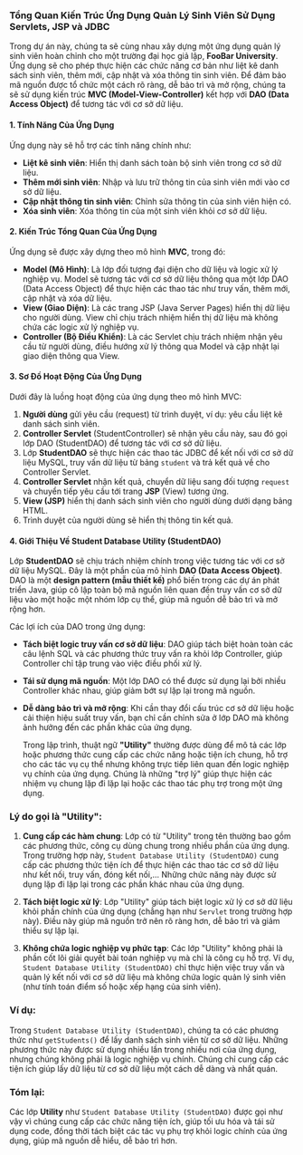 ### Tổng Quan Kiến Trúc Ứng Dụng Quản Lý Sinh Viên Sử Dụng Servlets, JSP và JDBC

Trong dự án này, chúng ta sẽ cùng nhau xây dựng một ứng dụng quản lý sinh viên hoàn chỉnh cho một trường đại học giả lập, **FooBar University**. Ứng dụng sẽ cho phép thực hiện các chức năng cơ bản như liệt kê danh sách sinh viên, thêm mới, cập nhật và xóa thông tin sinh viên. Để đảm bảo mã nguồn được tổ chức một cách rõ ràng, dễ bảo trì và mở rộng, chúng ta sẽ sử dụng kiến trúc **MVC (Model-View-Controller)** kết hợp với **DAO (Data Access Object)** để tương tác với cơ sở dữ liệu.

#### 1. Tính Năng Của Ứng Dụng
Ứng dụng này sẽ hỗ trợ các tính năng chính như:
- **Liệt kê sinh viên**: Hiển thị danh sách toàn bộ sinh viên trong cơ sở dữ liệu.
- **Thêm mới sinh viên**: Nhập và lưu trữ thông tin của sinh viên mới vào cơ sở dữ liệu.
- **Cập nhật thông tin sinh viên**: Chỉnh sửa thông tin của sinh viên hiện có.
- **Xóa sinh viên**: Xóa thông tin của một sinh viên khỏi cơ sở dữ liệu.

#### 2. Kiến Trúc Tổng Quan Của Ứng Dụng
Ứng dụng sẽ được xây dựng theo mô hình **MVC**, trong đó:
- **Model (Mô Hình)**: Là lớp đối tượng đại diện cho dữ liệu và logic xử lý nghiệp vụ. Model sẽ tương tác với cơ sở dữ liệu thông qua một lớp DAO (Data Access Object) để thực hiện các thao tác như truy vấn, thêm mới, cập nhật và xóa dữ liệu.
- **View (Giao Diện)**: Là các trang JSP (Java Server Pages) hiển thị dữ liệu cho người dùng. View chỉ chịu trách nhiệm hiển thị dữ liệu mà không chứa các logic xử lý nghiệp vụ.
- **Controller (Bộ Điều Khiển)**: Là các Servlet chịu trách nhiệm nhận yêu cầu từ người dùng, điều hướng xử lý thông qua Model và cập nhật lại giao diện thông qua View.

#### 3. Sơ Đồ Hoạt Động Của Ứng Dụng
Dưới đây là luồng hoạt động của ứng dụng theo mô hình MVC:
1. **Người dùng** gửi yêu cầu (request) từ trình duyệt, ví dụ: yêu cầu liệt kê danh sách sinh viên.
2. **Controller Servlet** (StudentController) sẽ nhận yêu cầu này, sau đó gọi lớp DAO (StudentDAO) để tương tác với cơ sở dữ liệu.
3. Lớp **StudentDAO** sẽ thực hiện các thao tác JDBC để kết nối với cơ sở dữ liệu MySQL, truy vấn dữ liệu từ bảng `student` và trả kết quả về cho Controller Servlet.
4. **Controller Servlet** nhận kết quả, chuyển dữ liệu sang đối tượng `request` và chuyển tiếp yêu cầu tới trang **JSP** (View) tương ứng.
5. **View (JSP)** hiển thị danh sách sinh viên cho người dùng dưới dạng bảng HTML.
6. Trình duyệt của người dùng sẽ hiển thị thông tin kết quả.

#### 4. Giới Thiệu Về Student Database Utility (StudentDAO)
Lớp **StudentDAO** sẽ chịu trách nhiệm chính trong việc tương tác với cơ sở dữ liệu MySQL. Đây là một phần của mô hình **DAO (Data Access Object)**. DAO là một **design pattern (mẫu thiết kế)** phổ biến trong các dự án phát triển Java, giúp cô lập toàn bộ mã nguồn liên quan đến truy vấn cơ sở dữ liệu vào một hoặc một nhóm lớp cụ thể, giúp mã nguồn dễ bảo trì và mở rộng hơn.

Các lợi ích của DAO trong ứng dụng:
- **Tách biệt logic truy vấn cơ sở dữ liệu**: DAO giúp tách biệt hoàn toàn các câu lệnh SQL và các phương thức truy vấn ra khỏi lớp Controller, giúp Controller chỉ tập trung vào việc điều phối xử lý.
- **Tái sử dụng mã nguồn**: Một lớp DAO có thể được sử dụng lại bởi nhiều Controller khác nhau, giúp giảm bớt sự lặp lại trong mã nguồn.
- **Dễ dàng bảo trì và mở rộng**: Khi cần thay đổi cấu trúc cơ sở dữ liệu hoặc cải thiện hiệu suất truy vấn, bạn chỉ cần chỉnh sửa ở lớp DAO mà không ảnh hưởng đến các phần khác của ứng dụng.

  
  Trong lập trình, thuật ngữ **"Utility"** thường được dùng để mô tả các lớp hoặc phương thức cung cấp các chức năng hoặc tiện ích chung, hỗ trợ cho các tác vụ cụ thể nhưng không trực tiếp liên quan đến logic nghiệp vụ chính của ứng dụng. Chúng là những "trợ lý" giúp thực hiện các nhiệm vụ chung lặp đi lặp lại hoặc các thao tác phụ trợ trong một ứng dụng.

### Lý do gọi là **"Utility"**:
1. **Cung cấp các hàm chung**: Lớp có từ "Utility" trong tên thường bao gồm các phương thức, công cụ dùng chung trong nhiều phần của ứng dụng. Trong trường hợp này, `Student Database Utility (StudentDAO)` cung cấp các phương thức tiện ích để thực hiện các thao tác cơ sở dữ liệu như kết nối, truy vấn, đóng kết nối,... Những chức năng này được sử dụng lặp đi lặp lại trong các phần khác nhau của ứng dụng.

2. **Tách biệt logic xử lý**: Lớp "Utility" giúp tách biệt logic xử lý cơ sở dữ liệu khỏi phần chính của ứng dụng (chẳng hạn như `Servlet` trong trường hợp này). Điều này giúp mã nguồn trở nên rõ ràng hơn, dễ bảo trì và giảm thiểu sự lặp lại.

3. **Không chứa logic nghiệp vụ phức tạp**: Các lớp "Utility" không phải là phần cốt lõi giải quyết bài toán nghiệp vụ mà chỉ là công cụ hỗ trợ. Ví dụ, `Student Database Utility (StudentDAO)` chỉ thực hiện việc truy vấn và quản lý kết nối với cơ sở dữ liệu mà không chứa logic quản lý sinh viên (như tính toán điểm số hoặc xếp hạng của sinh viên).

### Ví dụ:
Trong `Student Database Utility (StudentDAO)`, chúng ta có các phương thức như `getStudents()` để lấy danh sách sinh viên từ cơ sở dữ liệu. Những phương thức này được sử dụng nhiều lần trong nhiều nơi của ứng dụng, nhưng chúng không phải là logic nghiệp vụ chính. Chúng chỉ cung cấp các tiện ích giúp lấy dữ liệu từ cơ sở dữ liệu một cách dễ dàng và nhất quán.

### Tóm lại:
Các lớp **Utility** như `Student Database Utility (StudentDAO)` được gọi như vậy vì chúng cung cấp các chức năng tiện ích, giúp tối ưu hóa và tái sử dụng code, đồng thời tách biệt các tác vụ phụ trợ khỏi logic chính của ứng dụng, giúp mã nguồn dễ hiểu, dễ bảo trì hơn.
  
